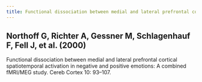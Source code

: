 ```yaml
---
title: Functional dissociation between medial and lateral prefrontal cortical spatiotemporal activation in negative and positive emotions: A combined fMRI/MEG
---
```


## Northoff G, Richter A, Gessner M, Schlagenhauf F, Fell J, et al. (2000)
Functional dissociation between medial and lateral prefrontal cortical spatiotemporal activation in negative and positive emotions: A combined fMRI/MEG study. Cereb Cortex 10: 93–107.